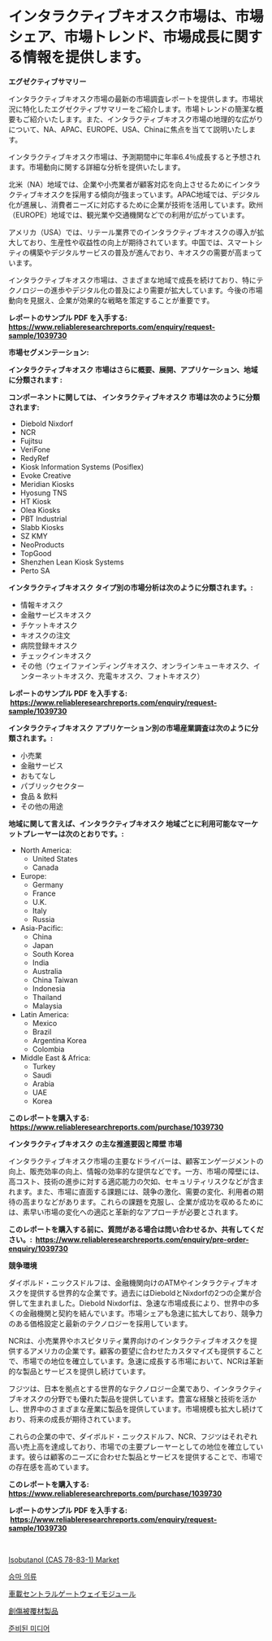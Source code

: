 <p><h1>インタラクティブキオスク市場は、市場シェア、市場トレンド、市場成長に関する情報を提供します。</h1></p><p><strong>エグゼクティブサマリー</strong></p>
<p><p>インタラクティブキオスク市場の最新の市場調査レポートを提供します。市場状況に特化したエグゼクティブサマリーをご紹介します。市場トレンドの簡潔な概要もご紹介いたします。また、インタラクティブキオスク市場の地理的な広がりについて、NA、APAC、EUROPE、USA、Chinaに焦点を当てて説明いたします。</p><p>インタラクティブキオスク市場は、予測期間中に年率6.4％成長すると予想されます。市場動向に関する詳細な分析を提供いたします。</p><p>北米（NA）地域では、企業や小売業者が顧客対応を向上させるためにインタラクティブキオスクを採用する傾向が強まっています。APAC地域では、デジタル化が進展し、消費者ニーズに対応するために企業が技術を活用しています。欧州（EUROPE）地域では、観光業や交通機関などでの利用が広がっています。</p><p>アメリカ（USA）では、リテール業界でのインタラクティブキオスクの導入が拡大しており、生産性や収益性の向上が期待されています。中国では、スマートシティの構築やデジタルサービスの普及が進んでおり、キオスクの需要が高まっています。</p><p>インタラクティブキオスク市場は、さまざまな地域で成長を続けており、特にテクノロジーの進歩やデジタル化の普及により需要が拡大しています。今後の市場動向を見据え、企業が効果的な戦略を策定することが重要です。</p></p>
<p><strong>レポートのサンプル PDF を入手する: <a href="https://www.reliableresearchreports.com/enquiry/request-sample/1039730">https://www.reliableresearchreports.com/enquiry/request-sample/1039730</a></strong></p>
<p><strong>市場セグメンテーション:</strong></p>
<p><strong> インタラクティブキオスク 市場はさらに概要、展開、アプリケーション、地域に分類されます :</strong></p>
<p><strong>コンポーネントに関しては、 インタラクティブキオスク 市場は次のように分類されます: &nbsp;</strong></p>
<p><ul><li>Diebold Nixdorf</li><li>NCR</li><li>Fujitsu</li><li>VeriFone</li><li>RedyRef</li><li>Kiosk Information Systems (Posiflex)</li><li>Evoke Creative</li><li>Meridian Kiosks</li><li>Hyosung TNS</li><li>HT Kiosk</li><li>Olea Kiosks</li><li>PBT Industrial</li><li>Slabb Kiosks</li><li>SZ KMY</li><li>NeoProducts</li><li>TopGood</li><li>Shenzhen Lean Kiosk Systems</li><li>Perto SA</li></ul></p>
<p><strong> インタラクティブキオスク タイプ別の市場分析は次のように分類されます。:</strong></p>
<p><ul><li>情報キオスク</li><li>金融サービスキオスク</li><li>チケットキオスク</li><li>キオスクの注文</li><li>病院登録キオスク</li><li>チェックインキオスク</li><li>その他（ウェイファインディングキオスク、オンラインキューキオスク、インターネットキオスク、充電キオスク、フォトキオスク）</li></ul></p>
<p><strong>レポートのサンプル PDF を入手する: &nbsp;<a href="https://www.reliableresearchreports.com/enquiry/request-sample/1039730">https://www.reliableresearchreports.com/enquiry/request-sample/1039730</a></strong></p>
<p><strong> インタラクティブキオスク アプリケーション別の市場産業調査は次のように分類されます。:</strong></p>
<p><ul><li>小売業</li><li>金融サービス</li><li>おもてなし</li><li>パブリックセクター</li><li>食品 & 飲料</li><li>その他の用途</li></ul></p>
<p><strong>地域に関して言えば、インタラクティブキオスク 地域ごとに利用可能なマーケットプレーヤーは次のとおりです。:</strong></p>
<p><ul>
    <li>
        North America:
        <ul>
            <li>United States</li>
            <li>Canada</li>
        </ul>
    </li>
    <li>
        Europe:
        <ul>
            <li>Germany</li>
            <li>France</li>
            <li>U.K.</li>
            <li>Italy</li>
            <li>Russia</li>
        </ul>
    </li>
    <li>
        Asia-Pacific:
        <ul>
            <li>China</li>
            <li>Japan</li>
            <li>South Korea</li>
            <li>India</li>
            <li>Australia</li>
            <li>China Taiwan</li>
            <li>Indonesia</li>
            <li>Thailand</li>
            <li>Malaysia</li>
        </ul>
    </li>
    <li>
        Latin America:
        <ul>
            <li>Mexico</li>
            <li>Brazil</li>
            <li>Argentina Korea</li>
            <li>Colombia</li>
        </ul>
    </li>
    <li>
        Middle East & Africa:
        <ul>
            <li>Turkey</li>
            <li>Saudi</li>
            <li>Arabia</li>
            <li>UAE</li>
            <li>Korea</li>
        </ul>
    </li>
    </ul></p>
<p><strong>このレポートを購入する: &nbsp;<a href="https://www.reliableresearchreports.com/purchase/1039730">https://www.reliableresearchreports.com/purchase/1039730</a></strong></p>
<p><strong>インタラクティブキオスク の主な推進要因と障壁 市場</strong></p>
<p><p>インタラクティブキオスク市場の主要なドライバーは、顧客エンゲージメントの向上、販売効率の向上、情報の効率的な提供などです。一方、市場の障壁には、高コスト、技術の進歩に対する適応能力の欠如、セキュリティリスクなどが含まれます。また、市場に直面する課題には、競争の激化、需要の変化、利用者の期待の高まりなどがあります。これらの課題を克服し、企業が成功を収めるためには、素早い市場の変化への適応と革新的なアプローチが必要とされます。</p></p>
<p><strong>このレポートを購入する前に、質問がある場合は問い合わせるか、共有してください。:&nbsp; <a href="https://www.reliableresearchreports.com/enquiry/pre-order-enquiry/1039730">https://www.reliableresearchreports.com/enquiry/pre-order-enquiry/1039730</a></strong></p>
<p><strong>競争環境</strong></p>
<p><p>ダイボルド・ニックスドルフは、金融機関向けのATMやインタラクティブキオスクを提供する世界的な企業です。過去にはDieboldとNixdorfの2つの企業が合併して生まれました。Diebold Nixdorfは、急速な市場成長により、世界中の多くの金融機関と契約を結んでいます。市場シェアも急速に拡大しており、競争力のある価格設定と最新のテクノロジーを採用しています。</p><p>NCRは、小売業界やホスピタリティ業界向けのインタラクティブキオスクを提供するアメリカの企業です。顧客の要望に合わせたカスタマイズも提供することで、市場での地位を確立しています。急速に成長する市場において、NCRは革新的な製品とサービスを提供し続けています。</p><p>フジツは、日本を拠点とする世界的なテクノロジー企業であり、インタラクティブキオスクの分野でも優れた製品を提供しています。豊富な経験と技術を活かし、世界中のさまざまな産業に製品を提供しています。市場規模も拡大し続けており、将来の成長が期待されています。</p><p>これらの企業の中で、ダイボルド・ニックスドルフ、NCR、フジツはそれぞれ高い売上高を達成しており、市場での主要プレーヤーとしての地位を確立しています。彼らは顧客のニーズに合わせた製品とサービスを提供することで、市場での存在感を高めています。</p></p>
<p><strong>このレポートを購入する: &nbsp; <a href="https://www.reliableresearchreports.com/purchase/1039730">https://www.reliableresearchreports.com/purchase/1039730</a></strong></p>
<p><strong>レポートのサンプル PDF を入手する: &nbsp;<a href="https://www.reliableresearchreports.com/enquiry/request-sample/1039730">https://www.reliableresearchreports.com/enquiry/request-sample/1039730</a></strong><strong></strong></p>
<p>&nbsp;</p>
<p><p><a href="https://github.com/Hazelklievgspy6vdcsmu106w/Market-Research-Report-List-1/blob/main/isobutanol-cas-78-83-1-market.md">Isobutanol (CAS 78-83-1) Market</a></p><p><a href="https://medium.com/@georgebesoiu20221/%EC%8A%B9%EB%A7%88%EB%B3%B5-%EC%8B%9C%EC%9E%A5%EC%9D%80-2031%EB%85%84%EA%B9%8C%EC%A7%80%EC%9D%98-%EC%8B%9C%EC%9E%A5-%EC%A0%90%EC%9C%A0%EC%9C%A8-%EA%B7%9C%EB%AA%A8-%EB%B0%8F-%EC%98%88%EC%83%81-%EC%98%88%EC%B8%A1%EC%97%90-%EC%B4%88%EC%A0%90%EC%9D%84-%EB%A7%9E%EC%B6%A5%EB%8B%88%EB%8B%A4-9efd7f897a40">승마 의류</a></p><p><a href="https://medium.com/@manuelmann1976/%E8%87%AA%E5%8B%95%E8%BB%8A%E4%B8%AD%E5%A4%AE%E3%82%B2%E3%83%BC%E3%83%88%E3%82%A6%E3%82%A7%E3%82%A4%E3%83%A2%E3%82%B8%E3%83%A5%E3%83%BC%E3%83%AB%E5%B8%82%E5%A0%B4-%E7%AB%B6%E4%BA%89%E5%88%86%E6%9E%90-%E5%B8%82%E5%A0%B4%E5%8B%95%E5%90%91-2031%E5%B9%B4%E3%81%BE%E3%81%A7%E3%81%AE%E4%BA%88%E6%B8%AC-6ad10a025882">車載セントラルゲートウェイモジュール</a></p><p><a href="https://medium.com/@melliestracke2023/%E5%89%B5%E5%82%B7%E5%87%A6%E7%BD%AE%E8%A3%BD%E5%93%81%E5%B8%82%E5%A0%B4%E3%81%AE%E3%83%88%E3%83%AC%E3%83%B3%E3%83%89%E3%81%A8%E5%B8%82%E5%A0%B4%E5%88%86%E6%9E%90%E3%81%AF-2024%E5%B9%B4%E3%81%8B%E3%82%892031%E5%B9%B4%E3%81%AE%E6%9C%9F%E9%96%93%E3%81%AB%E4%BA%88%E6%B8%AC%E3%81%95%E3%82%8C%E3%81%A6%E3%81%84%E3%81%BE%E3%81%99-20d113430cb6">創傷被覆材製品</a></p><p><a href="https://medium.com/@melodyfunk1988/%EC%A4%80%EB%B9%84%EB%90%9C-%EB%AF%B8%EB%94%94%EC%96%B4-%EC%8B%9C%EC%9E%A5-%EC%9D%B8%EC%82%AC%EC%9D%B4%ED%8A%B8-%EC%8B%9C%EC%9E%A5-%EB%8F%99%ED%96%A5-%EC%84%B1%EC%9E%A5-2024%EB%85%84%EB%B6%80%ED%84%B0-2031%EB%85%84%EA%B9%8C%EC%A7%80-%EC%98%88%EC%B8%A1%EB%90%9C%EA%B2%83-b9dee0f05755">준비된 미디어</a></p></p>